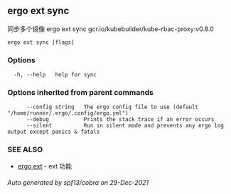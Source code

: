 ## ergo ext sync

同步多个镜像 ergo ext sync gcr.io/kubebuilder/kube-rbac-proxy:v0.8.0

```
ergo ext sync [flags]
```

### Options

```
  -h, --help   help for sync
```

### Options inherited from parent commands

```
      --config string   The ergo config file to use (default "/home/runner/.ergo/.config/ergo.yml")
      --debug           Prints the stack trace if an error occurs
      --silent          Run in silent mode and prevents any ergo log output except panics & fatals
```

### SEE ALSO

* [ergo ext](ergo_ext.md)	 - ext 功能

###### Auto generated by spf13/cobra on 29-Dec-2021
